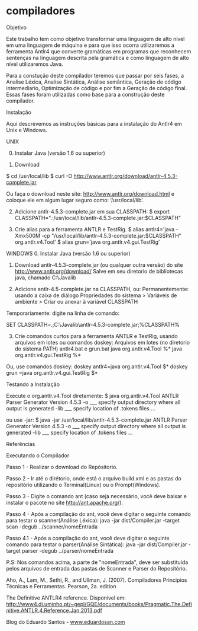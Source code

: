 # compiladores

Objetivo

Este trabalho tem como objetivo transformar uma linguagem de alto nível em uma linguagem de máquina e para que isso ocorra utilizaremos a ferramenta Antlr4 que converte gramáticas em programas que reconhecem sentenças na linguagem descrita pela gramática e como linguagem de alto nível utilizaremos Java.

Para a constução deste compilador teremos que passar por seis fases, a Analise Léxica, Analise Sintática, Análise semântica, Geração de código intermediario, Optimização de código e por fim a Geração de código final. Essas fases foram utilizadas como base para a construção deste compilador. 

Instalação

Aqui descrevemos as instruções básicas para a instalação do Antlr4 em Unix e Windows.

UNIX

0. Instalar Java (versão 1.6 ou superior) 

1. Download 

$ cd /usr/local/lib
$ curl -O http://www.antlr.org/download/antlr-4.5.3-complete.jar

Ou faça o download neste site: http://www.antlr.org/download.html e coloque ele em algum lugar seguro como: ‘/usr/local/lib’.

2. Adicione antlr-4.5.3-complete.jar em sua CLASSPATH:
$ export CLASSPATH=".:/usr/local/lib/antlr-4.5.3-complete.jar:$CLASSPATH"

3. Crie alias para a ferramenta ANTLR e TestRig.
$ alias antlr4='java -Xmx500M -cp "/usr/local/lib/antlr-4.5.3-complete.jar:$CLASSPATH" org.antlr.v4.Tool'
$ alias grun='java org.antlr.v4.gui.TestRig'

WINDOWS
0. Instalar Java (versão 1.6 ou superior) 

1. Download antlr-4.5.3-complete.jar (ou qualquer outra versão) do site http://www.antlr.org/download/ Salve em seu diretorio de bibliotecas java, chamado C:\Javalib 

2. Adicione antlr-4.5-complete.jar na CLASSPATH, ou: 
Permanentemente: usando a caixa de diálogo Propriedades do sistema > Variáveis de ambiente > Criar ou anexar à variável CLASSPATH

Temporariamente: digite na linha de comando:

SET CLASSPATH=.;C:\Javalib\antlr-4.5.3-complete.jar;%CLASSPATH%

3. Crie comandos curtos para a ferramenta ANTLR e TestRig, usando arquivos em lotes ou comandos doskey: 
Arquivos em lotes (no diretorio do sistema PATH) antlr4.bat e grun.bat 
java org.antlr.v4.Tool %*
java org.antlr.v4.gui.TestRig %*

Ou, use comandos doskey: 
doskey antlr4=java org.antlr.v4.Tool $*
doskey grun =java org.antlr.v4.gui.TestRig $*

Testando a Instalação

Execute o org.antlr.v4.Tool diretamente:
$ java org.antlr.v4.Tool
ANTLR Parser Generator Version 4.5.3
-o ___ specify output directory where all output is generated
-lib ___ specify location of .tokens files
...

ou use -jar:
$ java -jar /usr/local/lib/antlr-4.5.3-complete.jar
ANTLR Parser Generator Version 4.5.3
-o ___ specify output directory where all output is generated
-lib ___ specify location of .tokens files
...

Referências

Executando o Compilador

Passo 1 - Realizar o download do Repósitorio.

Passo 2 - Ir até o dirétorio, onde está o arquivo build.xml e as pastas do repositório utilizando o Terminal(Linux) ou o Prompt(Windows).

Passo 3 - Digite o comando ant (caso seja necessário, você deve baixar e instalar o pacote no site http://ant.apache.org/).

Passo 4 - Após a compilação do ant, você deve digitar o seguinte comando para testar o scanner(Análise Léxica):
java -jar dist/Compiler.jar -target scan -degub ../scanner/nomeEntrada  
                                 
Passo 4.1 - Após a compilação do ant, você deve digitar o seguinte comando para testar o parser(Análise Sintática):
java -jar dist/Compiler.jar -target parser -degub ../parser/nomeEntrada

P.S: Nos comandos acima, a parte de "nomeEntrada", deve ser substituída pelos arquivos de entrada das pastas de Scanner e Parser do Repositório.

Aho, A., Lam, M., Sethi, R., and Ullman, J. (2007).
Compiladores Principios Técnicas e Ferramentas.
Pearson, 2a. edition

The Definitive ANTLR4 reference. Disponível em:
http://www4.di.uminho.pt/~gepl/GQE/documents/books/Pragmatic.The.Definitive.ANTLR.4.Reference.Jan.2013.pdf

Blog do Eduardo Santos - www.eduardosan.com

